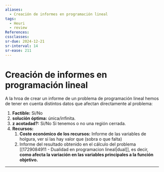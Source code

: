 ```yaml
---
aliases:
  - Creación de informes en programación lineal
tags:
  - Heuri
  - review
References: 
cssclasses:
sr-due: 2024-12-21
sr-interval: 14
sr-ease: 211
---
```

# Creación de informes en programación lineal

A la hroa de crear un informe de un problema de programación lineal hemos de tener en cuenta distintos datos que afectan directamente al problema: 

1. **Factible:** Si/No
2. **solución óptima:** única/infinita.
3. **z acotadad?:** Si/No
   Si tenemos o no una región cerrada.
4. **Recursos:**
	  1. **Coste económico de los recursos:**  Informe de las variables de holgura, ver si las hay valor que (sobra o que falta)
	  2. Informe del resultado obtenido en el cálculo del problema [[1729084911 - Dualidad en programacion lineal|dual]], es decir, **como afecta la variación en las variables principales a la función objetivo.**

***

